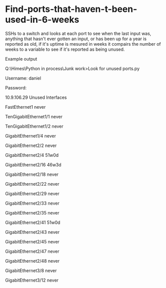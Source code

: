 # Find-ports-that-haven-t-been-used-in-6-weeks

SSHs to a switch and looks at each port to see when the last input was, anything that hasn't ever gotten an input, or has been up for a year is reported as old, if it's uptime is mesured in weeks it compairs the number of weeks to a variable to see if it's reported as being unused.

Example output

Q:\Himes\Python in process\Junk work>Look for unused ports.py

Username: daniel

Password:

10.9.106.29  Unused Interfaces

FastEthernet1 never

TenGigabitEthernet1/1 never

TenGigabitEthernet1/2 never

GigabitEthernet1/4 never

GigabitEthernet2/2 never

GigabitEthernet2/4 51w0d

GigabitEthernet2/16 46w3d

GigabitEthernet2/18 never

GigabitEthernet2/22 never

GigabitEthernet2/29 never

GigabitEthernet2/33 never

GigabitEthernet2/35 never

GigabitEthernet2/41 51w0d

GigabitEthernet2/43 never

GigabitEthernet2/45 never

GigabitEthernet2/47 never

GigabitEthernet2/48 never

GigabitEthernet3/8 never

GigabitEthernet3/12 never


